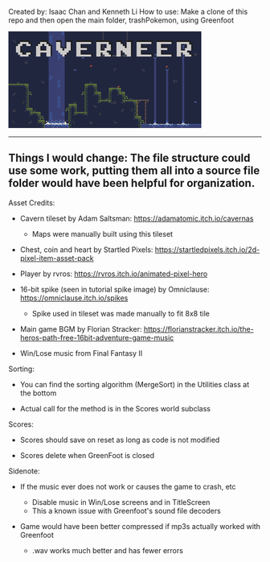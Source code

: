 Created by: Isaac Chan and Kenneth Li
How to use: Make a clone of this repo and then open the main folder, trashPokemon, using Greenfoot

![Title Screen Preview](images/TitleScreen.png?raw=true "Preview")

------------------------------------------------------------------------
Things I would change: The file structure could use some work, putting them all into a source file folder
would have been helpful for organization.
------------------------------------------------------------------------
Asset Credits:
- Cavern tileset by Adam Saltsman: https://adamatomic.itch.io/cavernas
	- Maps were manually built using this tileset

- Chest, coin and heart by Startled Pixels: https://startledpixels.itch.io/2d-pixel-item-asset-pack

- Player by rvros: https://rvros.itch.io/animated-pixel-hero

- 16-bit spike (seen in tutorial spike image) by Omniclause: https://omniclause.itch.io/spikes
	- Spike used in tileset was made manually to fit 8x8 tile

- Main game BGM by Florian Stracker: https://florianstracker.itch.io/the-heros-path-free-16bit-adventure-game-music

- Win/Lose music from Final Fantasy II

Sorting:
- You can find the sorting algorithm (MergeSort) in the Utilities class at the bottom

- Actual call for the method is in the Scores world subclass

Scores:
- Scores should save on reset as long as code is not modified

- Scores delete when GreenFoot is closed

Sidenote:
- If the music ever does not work or causes the game to crash, etc
	- Disable music in Win/Lose screens and in TitleScreen
	- This a known issue with Greenfoot's sound file decoders

- Game would have been better compressed if mp3s actually worked with Greenfoot
	- .wav works much better and has fewer errors

